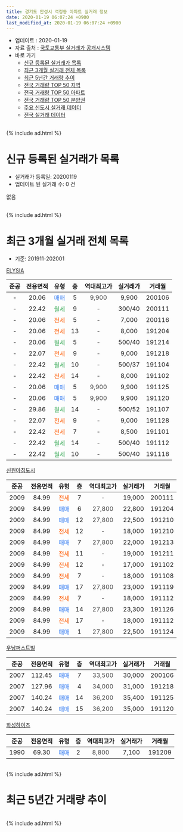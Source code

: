 ```yaml
---
title: 경기도 안성시 석정동 아파트 실거래 정보
date: 2020-01-19 06:07:24 +0900
last_modified_at: 2020-01-19 06:07:24 +0900
---
```


* 업데이트 : 2020-01-19
* 자료 출처 : [국토교통부 실거래가 공개시스템](http://rt.molit.go.kr)
* 바로 가기
    * [신규 등록된 실거래가 목록](#신규-등록된-실거래가-목록)
    * [최근 3개월 실거래 전체 목록](#최근-3개월-실거래-전체-목록)
    * [최근 5년간 거래량 추이](#최근-5년간-거래량-추이)
    * [전국 거래량 TOP 50 지역](https://apt-info.github.io/apt-trade-info/최근-3개월-전국에서-가장-거래가-많이-발생한-지역)
    * [전국 거래량 TOP 50 아파트](https://apt-info.github.io/apt-trade-info/최근-3개월-전국에서-가장-거래가-많이-발생한-아파트)
    * [전국 거래량 TOP 50 분양권](https://apt-info.github.io/apt-trade-info/최근-3개월-전국에서-가장-거래가-많이-발생한-분양권)
    * [주요 신도시 실거래 데이터](https://apt-info.github.io/apt-trade-info/주요-신도시)
    * [전국 실거래 데이터](https://apt-info.github.io/apt-trade-info/전국)
<br>
{% include ad.html %}
<br>

# 신규 등록된 실거래가 목록
* 실거래가 등록일: 20200119
* 업데이트 된 실거래 수: 0 건

없음

<br>
{% include ad.html %}
<br>

# 최근 3개월 실거래 전체 목록
* 기준: 201911-202001


[ELYSIA](https://search.naver.com/search.naver?query=%EA%B2%BD%EA%B8%B0%EB%8F%84+%EC%95%88%EC%84%B1%EC%8B%9C+%EC%84%9D%EC%A0%95%EB%8F%99+ELYSIA)

|준공|전용면적|유형|층|역대최고가|실거래가|거래월|
|:---:|:---:|:---:|:---:|:---:|:---:|:---:|
|-|20.06|<span style="color:#4285f3">매매</span>|5|<span style="color:#444444">9,900</span>|9,900|200106|
|-|22.42|<span style="color:#34a853">월세</span>|9|<span style="color:#444444">-</span>|300/40|200111|
|-|20.06|<span style="color:#ff5a00">전세</span>|5|<span style="color:#444444">-</span>|7,000|200116|
|-|20.06|<span style="color:#ff5a00">전세</span>|13|<span style="color:#444444">-</span>|8,000|191204|
|-|20.06|<span style="color:#34a853">월세</span>|5|<span style="color:#444444">-</span>|500/40|191214|
|-|22.07|<span style="color:#ff5a00">전세</span>|9|<span style="color:#444444">-</span>|9,000|191218|
|-|22.42|<span style="color:#34a853">월세</span>|10|<span style="color:#444444">-</span>|500/37|191104|
|-|22.42|<span style="color:#ff5a00">전세</span>|14|<span style="color:#444444">-</span>|8,000|191102|
|-|20.06|<span style="color:#4285f3">매매</span>|5|<span style="color:#444444">9,900</span>|9,900|191125|
|-|20.06|<span style="color:#4285f3">매매</span>|5|<span style="color:#444444">9,900</span>|9,900|191120|
|-|29.86|<span style="color:#34a853">월세</span>|14|<span style="color:#444444">-</span>|500/52|191107|
|-|22.07|<span style="color:#ff5a00">전세</span>|9|<span style="color:#444444">-</span>|9,000|191128|
|-|22.42|<span style="color:#ff5a00">전세</span>|7|<span style="color:#444444">-</span>|8,500|191101|
|-|22.42|<span style="color:#34a853">월세</span>|14|<span style="color:#444444">-</span>|500/40|191112|
|-|22.42|<span style="color:#34a853">월세</span>|10|<span style="color:#444444">-</span>|500/40|191118|

[신원아침도시](https://search.naver.com/search.naver?query=%EA%B2%BD%EA%B8%B0%EB%8F%84+%EC%95%88%EC%84%B1%EC%8B%9C+%EC%84%9D%EC%A0%95%EB%8F%99+%EC%8B%A0%EC%9B%90%EC%95%84%EC%B9%A8%EB%8F%84%EC%8B%9C)

|준공|전용면적|유형|층|역대최고가|실거래가|거래월|
|:---:|:---:|:---:|:---:|:---:|:---:|:---:|
|2009|84.99|<span style="color:#ff5a00">전세</span>|7|<span style="color:#444444">-</span>|19,000|200111|
|2009|84.99|<span style="color:#4285f3">매매</span>|6|<span style="color:#444444">27,800</span>|22,800|191204|
|2009|84.99|<span style="color:#4285f3">매매</span>|12|<span style="color:#444444">27,800</span>|22,500|191210|
|2009|84.99|<span style="color:#ff5a00">전세</span>|12|<span style="color:#444444">-</span>|18,000|191210|
|2009|84.99|<span style="color:#4285f3">매매</span>|7|<span style="color:#444444">27,800</span>|22,000|191213|
|2009|84.99|<span style="color:#ff5a00">전세</span>|11|<span style="color:#444444">-</span>|19,000|191211|
|2009|84.99|<span style="color:#ff5a00">전세</span>|12|<span style="color:#444444">-</span>|17,000|191102|
|2009|84.99|<span style="color:#ff5a00">전세</span>|7|<span style="color:#444444">-</span>|18,000|191108|
|2009|84.99|<span style="color:#4285f3">매매</span>|17|<span style="color:#444444">27,800</span>|23,000|191119|
|2009|84.99|<span style="color:#ff5a00">전세</span>|7|<span style="color:#444444">-</span>|18,000|191112|
|2009|84.99|<span style="color:#4285f3">매매</span>|14|<span style="color:#444444">27,800</span>|23,300|191126|
|2009|84.99|<span style="color:#ff5a00">전세</span>|17|<span style="color:#444444">-</span>|18,000|191112|
|2009|84.99|<span style="color:#4285f3">매매</span>|1|<span style="color:#444444">27,800</span>|22,500|191124|

[우남퍼스트빌](https://search.naver.com/search.naver?query=%EA%B2%BD%EA%B8%B0%EB%8F%84+%EC%95%88%EC%84%B1%EC%8B%9C+%EC%84%9D%EC%A0%95%EB%8F%99+%EC%9A%B0%EB%82%A8%ED%8D%BC%EC%8A%A4%ED%8A%B8%EB%B9%8C)

|준공|전용면적|유형|층|역대최고가|실거래가|거래월|
|:---:|:---:|:---:|:---:|:---:|:---:|:---:|
|2007|112.45|<span style="color:#4285f3">매매</span>|7|<span style="color:#444444">33,500</span>|30,000|200106|
|2007|127.96|<span style="color:#4285f3">매매</span>|4|<span style="color:#444444">34,000</span>|31,000|191218|
|2007|140.24|<span style="color:#4285f3">매매</span>|14|<span style="color:#444444">36,200</span>|35,400|191125|
|2007|140.24|<span style="color:#4285f3">매매</span>|15|<span style="color:#444444">36,200</span>|35,000|191120|

[화성하이츠](https://search.naver.com/search.naver?query=%EA%B2%BD%EA%B8%B0%EB%8F%84+%EC%95%88%EC%84%B1%EC%8B%9C+%EC%84%9D%EC%A0%95%EB%8F%99+%ED%99%94%EC%84%B1%ED%95%98%EC%9D%B4%EC%B8%A0)

|준공|전용면적|유형|층|역대최고가|실거래가|거래월|
|:---:|:---:|:---:|:---:|:---:|:---:|:---:|
|1990|69.30|<span style="color:#4285f3">매매</span>|2|<span style="color:#444444">8,800</span>|7,100|191209|


<br>
{% include ad.html %}
<br>

# 최근 5년간 거래량 추이


<div style="width:100%;">
    <canvas id="deal_progress" height="200"></canvas>
</div>

<script>
new Chart(document.getElementById("deal_progress"), {
    type: 'line',
    data: {
        labels: ['201501','201502','201503','201504','201505','201506','201507','201508','201509','201510','201511','201512','201601','201602','201603','201604','201605','201606','201607','201608','201609','201610','201611','201612','201701','201702','201703','201704','201705','201706','201707','201708','201709','201710','201711','201712','201801','201802','201803','201804','201805','201806','201807','201808','201809','201810','201811','201812','201901','201902','201903','201904','201905','201906','201907','201908','201909','201910','201911','201912','202001'],
        datasets: [{
            label: '매매',
            pointRadius: 1,
            data: [4, 2, 9, 8, 5, 7, 4, 2, 6, 7, 7, 4, 4, 2, 4, 5, 2, 4, 1, 3, 5, 3, 2, 1, 3, 4, 4, 3, 1, 0, 2, 0, 3, 1, 0, 1, 1, 3, 3, 2, 3, 5, 3, 4, 2, 2, 3, 0, 4, 3, 3, 5, 3, 4, 6, 5, 6, 4, 7, 5, 2],
            borderColor: "rgba(255, 201, 14, 1)",
            backgroundColor: "rgba(255, 201, 14, 0.5)",
            fill: false,
            lineTension: 0
        },{
            label: '전월세',
            pointRadius: 1,
            data: [1, 1, 0, 2, 0, 1, 1, 1, 2, 4, 3, 3, 1, 0, 1, 0, 4, 6, 0, 0, 1, 1, 2, 0, 1, 0, 2, 3, 0, 1, 2, 1, 1, 0, 1, 0, 7, 5, 6, 4, 5, 6, 1, 1, 1, 3, 3, 2, 5, 3, 3, 3, 1, 4, 0, 9, 12, 8, 11, 5, 3],
            borderColor: "rgba(0, 141, 185, 1)",
            backgroundColor: "rgba(0, 141, 185, 0.5)",
            fill: false,
            lineTension: 0
        }
        ]
    },
    options: {
        responsive: true,
        title: {
            display: false
        },
        tooltips: {
            mode: 'index',
            intersect: false
        },
        hover: {
            mode: 'nearest',
            intersect: true
        },
        scales: {
            xAxes: [{
                display: true,
                scaleLabel: {
                    display: true,
                    labelString: '년/월'
                }
            }],
            yAxes: [{
                display: true,
                ticks: {
                    suggestedMin: 0,
                },
                scaleLabel: {
                    display: true,
                    labelString: '실거래 수'
                }
            }]
        }
    }
});

</script>


<br>
{% include ad.html %}
<br>

